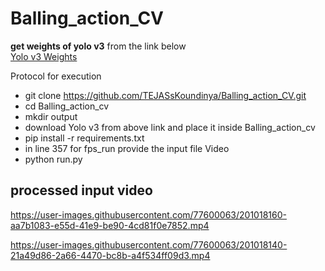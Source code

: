 # Balling_action_CV

**get weights of yolo v3** from the link below </br>
[Yolo v3 Weights](https://drive.google.com/file/d/1RpPGfl2TAvTSt-WZyxxMo5W3VsmzlFH7/view?usp=sharing)

Protocol for execution
- git clone https://github.com/TEJASsKoundinya/Balling_action_CV.git
- cd Balling_action_cv
- mkdir output
- download Yolo v3 from above link and place it inside Balling_action_cv
- pip install -r requirements.txt
- in line 357 for fps_run provide the input file Video
- python run.py

## processed input video


https://user-images.githubusercontent.com/77600063/201018160-aa7b1083-e55d-41e9-be90-4cd81f0e7852.mp4



https://user-images.githubusercontent.com/77600063/201018140-21a49d86-2a66-4470-bc8b-a4f534ff09d3.mp4



